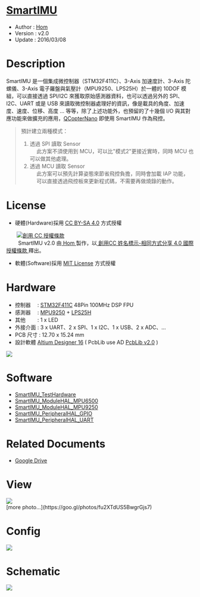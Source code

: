﻿[SmartIMU](https://github.com/Hom-Wang/SmartIMU)
========
* Author  : [Hom](http://about.me/Hom)
* Version : v2.0
* Update  : 2016/03/08

Description
========
SmartIMU 是一個集成微控制器（STM32F411C）、3-Axis 加速度計、3-Axis 陀螺儀、3-Axis 電子羅盤與氣壓計（MPU9250、LPS25H）於一體的 10DOF 模組，可以直接透過 SPI/I2C 來獲取原始感測器資料，也可以透過另外的 SPI、I2C、UART 或是 USB 來讀取微控制器處理好的資訊，像是載具的角度、加速度、速度、位移、高度 ... 等等，除了上述功能外，也預留的了十幾個 I/O 與其對應功能來做擴充的應用，[QCopterNano](https://github.com/QCopter/QCopterNano) 即使用 SmartIMU 作為飛控。
> 預計建立兩種模式：  
> 1. 透過 SPI 讀取 Sensor  
> 　 此方案不須使用到 MCU，可以比"模式2"更接近實時，同時 MCU 也可以做其他處理。  
> 2. 透過 MCU 讀取 Sensor  
> 　 此方案可以預先計算姿態來節省飛控負擔，同時會加載 IAP 功能，  
> 　 可以直接透過飛控板來更新程式碼，不需要再做燒錄的動作。  

License
========
* 硬體(Hardware)採用 [CC BY-SA 4.0](http://creativecommons.org/licenses/by-sa/4.0/deed.zh_TW)  方式授權 
  
　　<a rel="license" href="http://creativecommons.org/licenses/by-sa/4.0/deed.zh_TW"><img alt="創用 CC 授權條款" style="border-width:0" src="http://i.creativecommons.org/l/by-sa/3.0/tw/80x15.png" /></a>  
　　<span xmlns:dct="http://purl.org/dc/terms/" property="dct:title"> SmartIMU v2.0 </span>由<a xmlns:cc="http://creativecommons.org/ns#" href="http://about.me/Hom" property="cc:attributionName" rel="cc:attributionURL"> Hom </a>製作，以<a rel="license" href="http://creativecommons.org/licenses/by-sa/4.0/deed.zh_TW"> 創用CC 姓名標示-相同方式分享 4.0 國際 授權條款 </a>釋出。  

* 軟體(Software)採用 [MIT License](http://opensource.org/licenses/MIT) 方式授權  

Hardware
========
* 控制器　 : [STM32F411C](http://www.st.com/web/en/catalog/mmc/FM141/SC1169/SS1577/LN1877/PF260148) 48Pin 100MHz DSP FPU
* 感測器　 : [MPU9250](http://www.invensense.com/mems/gyro/mpu9250.html) + [LPS25H](http://www.st.com/web/catalog/sense_power/FM89/SC1316/PF255230)
* 其他　　 : 1 x LED
* 外接介面 : 3 x UART、2 x SPI、1 x I2C、1 x USB、2 x ADC、...
* PCB 尺寸 : 12.70 x 15.24 mm
* 設計軟體 [Altium Designer 16](http://www.altium.com/en/products/altium-designer) ( PcbLib use AD [PcbLib v2.0](https://github.com/KitSprout/AltiumDesigner_PcbLibrary/releases/tag/v2.0) )

<img src="https://lh3.googleusercontent.com/licxJsxRTuTLnPZZlofxS0ZMqrvBqYvuA-FqHDHxf8Oq6VUwYCk2uyAkr22z7EwHdeuyAnASocn5vM7uItCAZi5S3wWhRUFsGZMYnZrQiewkpgBc7S_-pd6NFrvHHTzyzLAEdI57nBOKRzxo-sV7nLZvLuy5dDp8kWAx5G9Iylb2brZFcyH3f5IcD4Y78eah89jBiIQfb6Omhc_-aSjhUXzB2hvIwAFj3thQ3bZsQW-9Jiy1rNDQKSnmwmY3IBmCTqiU_VATd6uq-Z4RW1W17xR88L22QXLcPiyQsKeTe5eQBlxzujmmOIpny1PlDelgeG6PQ9elcFpqGlSPiKmEmMl5QQYrtfquhti4lXoPWiavtQkvg3ZlF9YxY6RAf3dHQNhOEr8gcYc7m6tczmdy5lTY0F6PgDAZXVVxbnNWXq6N-QVrAEKPsewGP4mg17A-MoHurVD5PyCvI8l-MXWh2_WvgUktvqanB5jq69m_uUjDts7o4UIsXKphPlFTSpr7Q7Sj4BprPOsBF89t6-ZJbq2Vu2WmZsCb6usBPXLMV2E5HF-tgOAre3XMwK7Yb3Rsf637=w820-h640-no"/>

Software
========
* [SmartIMU_TestHardware](https://github.com/Hom-Wang/SmartIMU/tree/master/Software/SmartIMU_TestHardware)
* [SmartIMU_ModuleHAL_MPU6500](https://github.com/Hom-Wang/SmartIMU/tree/master/Software/SmartIMU_ModuleHAL_MPU6500)
* [SmartIMU_ModuleHAL_MPU9250](https://github.com/Hom-Wang/SmartIMU/tree/master/Software/SmartIMU_ModuleHAL_MPU9250)
* [SmartIMU_PeripheralHAL_GPIO](https://github.com/Hom-Wang/SmartIMU/tree/master/Software/SmartIMU_PeripheralHAL_GPIO)
* [SmartIMU_PeripheralHAL_UART](https://github.com/Hom-Wang/SmartIMU/tree/master/Software/SmartIMU_PeripheralHAL_UART)

Related Documents
========
* [Google Drive](https://goo.gl/lxlWVo)

View
========
<img src="https://lh3.googleusercontent.com/KXd2Y2Ptsf-PeH4lp2HCvZcebQV8Frodng1kN31TEERZ4A9GtYcO_6lQ6U-5C1ykVlfk5uw7Ohzipect9kMQDbHPYUZsgy7wxOBs34mEhkiBOvrTfbf0daDnmokohrkQde7yNl6_4HiePosvKPpWIkaL3WYN4upAiJ3WQldcl7o9gix6jXPbsk0XH4Po0l3CMOd7_cBHKCyHmbtmQgzPqg_0Z0VBEyM7vU6JbW8NRoSsELZ04CGhMnQ8W1UxdY0HpQ4i144YhPwnXoun9sEB6bSyvVOyfAVjkBMwtmSg6tKQthUOJlse7Wlr3bey8H1frH53UuiIRdGHxcXjS6i7ECXDxtTjtx0M_Ep3J0HnoD8YVfkt8pSWaWi0t0yiBxTRrd5_skJtTQMrrGd6n7mtok50kZ4ocYhZmez0WrcNg9wq1szxZw5nzUq197u-ua_BaErFCm0aUtWcpSxPn8egzY_0B5vJvzM5PE0c_M7HemDsKXEK1AE5Six2PmP7lj2B2qgrjpI4-jXBf7qB5Kb7-yR9XjDVjREVY6TEYIwHuDU-hM6BhA6YNpVhtWOTh3Pj518r=w1034-h775-no"/>

<br />
[more photo...](https://goo.gl/photos/fu2XTdUS5BwgrGjs7)

Config
========
<img src="https://lh3.googleusercontent.com/RAMiYRZOy7m7Q0N_PZFFitTtqaHwYe5qoBMcVmYCqb3L-loH2jtSlmJA4qScpVQKGNPhIfHEF2yB6P9qxlPrWauWn7GRzqYt7qk4pjLcXcVKB-S1AThwhuPk5dJ2xNg_YefzMYc_ifM0d8ro17nZMtYYocnfrmt7YRiJJnDw1LRM8un5VDwjLLx_wefNSfOuNHZZjrYY3H4UDSvpnBdyFgtcFG3azX3JefdaDegvEJ7MMe0gCFqlKdNDeGnALlkSn-znvb-u8yb4eFNdCsgg5ezHbeOCDoWPuyBtohuh2FcaURUcng1AQdF5SJ-F_F0MiytPY5lrn7Sra2gWxwz0zUGjpCaEUNniH3qfH4UxMOiaVrw--kryyArDugbQOFhJHzmUg9xGx1PY-K_XYlsDEdlLhUZjovEuRcReGG4sBPpgATewOkIEwLOfKt_pDfRlGQdZSUTqomt3dctXFInFKBhQXinjTUupyjtoBG-O-ZlvpehDrlyIoEZwmkH1h8izInWL-c5ePwdJiof_7fIZ4TEoJkE9PRs2GFNDhCeNGl3q7uWNmGIBDIEIi47kO03LXljb=w1360-h592-no"/>

Schematic
========
<img src="https://lh3.googleusercontent.com/qN5Hbv1okKa01bgwoN7vs8byPCMUJP4qZ-C6ZlSpeMgfWP3NFnccEpOz0BfWu_E-trDqinmqd7AofU-VKiO_yuaKxpM8sPxZr0_oSe618ZuxZB6KqozDLCrNBnbGZFf08cG1f9twkgjlIK2iNv_rZo6sYObJqewSwO1EjStzv5hLqjaqm9E3we8KCusbbAup9aSjvQ5WTDM-D8fC7tnQXKFzJKNFQ03ugOIi-UFxm3BtxVVBoTN3lnX1XWGTcbtvTa3zBTebm0CM11JZGIrAPJ9oozUBDiynvIToM2KfedjGJq5_QH0xvEXVJ5AaXYtj6RpoJye0PIB8giiego2QG-IECcpV4vsNBotHkjXjJvb5PFMyfoxpTbL6WAPPHMHkum3zkb4avw_ne4wZwaCqUVY02fBYy7cGVjizlEi11xCf_peOGnTsS-eUHVbn4YIBrPwo9xAGqE652WlcCPbbkkGh_t3FjBStrxRRFwIKNgJ3J4XfTFUntdU824YO8KHq5JFyEkV1fNttTrjvJgJTdD3PKjFqK03KRs1AvNJVZOP3N1tKWNsPKytAL4dwLJ_OI2T3=w2643-h2641-no" />
